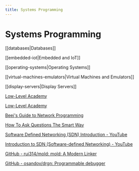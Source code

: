 ```yaml
---
title: Systems Programming
---
```


# Systems Programming

[[databases|Databases]]

[[embedded-iot|Embedded and IoT]]

[[operating-systems|Operating Systems]]

[[virtual-machines-emulators|Virtual Machines and Emulators]]

[[display-servers|Display Servers]]

[Low-Level Academy](https://lowlvl.org/)

[Low-Level Academy](https://github.com/lowlevelacademy)

[Beej's Guide to Network Programming](https://www.beej.us/guide/bgnet/)

[How To Ask Questions The Smart Way](http://www.catb.org/~esr/faqs/smart-questions.html)

[Software Defined Networking (SDN) Introduction - YouTube](https://www.youtube.com/watch?v=2BJyIIIYU8E)

[Introduction to SDN (Software-defined Networking) - YouTube](https://www.youtube.com/watch?v=DiChnu_PAzA)

[GitHub - rui314/mold: mold: A Modern Linker](https://github.com/rui314/mold)

[GitHub - osandov/drgn: Programmable debugger](https://github.com/osandov/drgn)
